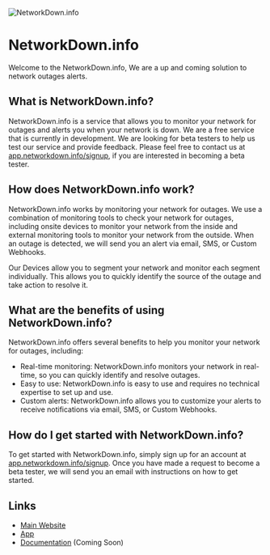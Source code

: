 ![NetworkDown.info](https://networkdown.info/Logos/Big.png)
# NetworkDown.info

Welcome to the NetworkDown.info, We are a up and coming solution to network outages alerts.

## What is NetworkDown.info?

NetworkDown.info is a service that allows you to monitor your network for outages and alerts you when your network is down. We are a free service that is currently in development.
We are looking for beta testers to help us test our service and provide feedback.
Please feel free to contact us at [app.networkdown.info/signup](https://app.networkdown.info/signup), if you are interested in becoming a beta tester.

## How does NetworkDown.info work?

NetworkDown.info works by monitoring your network for outages. We use a combination of monitoring tools to check your network for outages, including onsite devices to monitor your network from the inside and external monitoring tools to monitor your network from the outside.
When an outage is detected, we will send you an alert via email, SMS, or Custom Webhooks.

Our Devices allow you to segment your network and monitor each segment individually. This allows you to quickly identify the source of the outage and take action to resolve it.

## What are the benefits of using NetworkDown.info?

NetworkDown.info offers several benefits to help you monitor your network for outages, including:

- Real-time monitoring: NetworkDown.info monitors your network in real-time, so you can quickly identify and resolve outages.
- Easy to use: NetworkDown.info is easy to use and requires no technical expertise to set up and use.
- Custom alerts: NetworkDown.info allows you to customize your alerts to receive notifications via email, SMS, or Custom Webhooks.

## How do I get started with NetworkDown.info?

To get started with NetworkDown.info, simply sign up for an account at [app.networkdown.info/signup](https://app.networkdown.info/signup). Once you have made a request to become a beta tester, we will send you an email with instructions on how to get started.

## Links

- [Main Website](https://networkdown.info)
- [App](https://app.networkdown.info)
- [Documentation](https://docs.networkdown.info) (Coming Soon)

